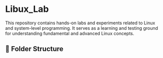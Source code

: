 # Libux_Lab

This repository contains hands-on labs and experiments related to Linux and system-level programming. It serves as a learning and testing ground for understanding fundamental and advanced Linux concepts.

## 📁 Folder Structure
